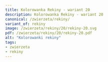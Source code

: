 ```yaml
---
title: Kolorowanka Rekiny - wariant 20
description: Kolorowanka Rekiny - wariant 20
canonical: /zwierzeta/rekiny/
variant_of: rekiny
image: /zwierzeta/rekiny/20/rekiny-20.svg
pdf: /zwierzeta/rekiny/20/rekiny-20.pdf
alt: "Kolorowanki rekiny"
tags:
- zwierzeta
- rekiny
---
```

